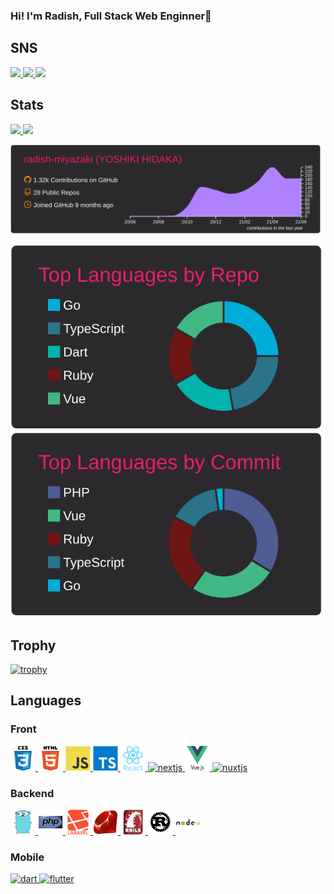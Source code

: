 ### Hi! I'm Radish, Full Stack Web Enginner👋

## SNS
<p align="left"> 
  <a href="https://github.com/radish-miyazaki/radish-miyazaki/">
    <img src="https://komarev.com/ghpvc/?username=radish-miyazaki"/>
  </a>
  <a href="http://twitter.com/ruby_engineer">
    <img height="20" src="https://img.shields.io/twitter/follow/ruby_engineer?label=Twitter&logo=twitter&style=flat" />
  </a>
  <a href="https://github.com/radish-miyazaki">
    <img height="20" src="https://img.shields.io/github/followers/radish-miyazaki?label=follow&logo=github&style=flat" />
  </a>
</p>

## Stats
<a href="https://github.com/anuraghazra/github-readme-stats">
  <img src="https://github-readme-stats.vercel.app/api?username=radish-miyazaki&layout=compact&count_private=true&theme=dracula" />
  <img src="https://github-readme-stats.vercel.app/api/top-langs/?username=radish-miyazaki&layout=compact&langs_count=8&theme=dracula" />
</a>


![](https://raw.githubusercontent.com/radish-miyazaki/radish-miyazaki/main/profile-summary-card-output/monokai/0-profile-details.svg)

![](https://raw.githubusercontent.com/radish-miyazaki/radish-miyazaki/main/profile-summary-card-output/monokai/1-repos-per-language.svg)
![](https://raw.githubusercontent.com/radish-miyazaki/radish-miyazaki/main/profile-summary-card-output/monokai/2-most-commit-language.svg)

## Trophy
[![trophy](https://github-profile-trophy.vercel.app/?username=radish-miyazaki&rank=SECRET,SSS,SS,S,AAA,AA,A,B,C&theme=dracula)](https://github.com/ryo-ma/github-profile-trophy)

## Languages

### Front
<p>
  <a href="https://www.w3schools.com/css/" target="_blank"> 
    <img src="https://raw.githubusercontent.com/devicons/devicon/master/icons/css3/css3-original-wordmark.svg" alt="css3" width="40" height="40"/>
  </a>
   <a href="https://www.w3.org/html/" target="_blank"> 
     <img src="https://raw.githubusercontent.com/devicons/devicon/master/icons/html5/html5-original-wordmark.svg" alt="html5" width="40" height="40"/>
  </a>
  <a href="https://developer.mozilla.org/en-US/docs/Web/JavaScript" target="_blank"> 
    <img src="https://raw.githubusercontent.com/devicons/devicon/master/icons/javascript/javascript-original.svg" alt="javascript" width="40" height="40"/>
  </a> 
  <a href="https://www.typescriptlang.org/" target="_blank">
    <img src="https://raw.githubusercontent.com/devicons/devicon/master/icons/typescript/typescript-original.svg" alt="typescript" width="40" height="40"/> 
  </a> 
   <a href="https://reactjs.org/" target="_blank"> 
     <img src="https://raw.githubusercontent.com/devicons/devicon/master/icons/react/react-original-wordmark.svg" alt="react" width="40" height="40"/>
  </a>
  <a href="https://nextjs.org/" target="_blank"> 
    <img src="https://cdn.worldvectorlogo.com/logos/nextjs-3.svg" alt="nextjs" width="40" height="40"/> 
  </a>
  <a href="https://vuejs.org/" target="_blank">
    <img src="https://raw.githubusercontent.com/devicons/devicon/master/icons/vuejs/vuejs-original-wordmark.svg" alt="vuejs" width="40" height="40"/> 
  </a> 
  <a href="https://nuxtjs.org/" target="_blank"> 
    <img src="https://www.vectorlogo.zone/logos/nuxtjs/nuxtjs-icon.svg" alt="nuxtjs" width="40" height="40"/> 
  </a> 
</p>  
  
### Backend
<p>
  <a href="https://golang.org" target="_blank"> 
     <img src="https://raw.githubusercontent.com/devicons/devicon/master/icons/go/go-original.svg" alt="go" width="40" height="40"/> 
  </a> 
  <a href="https://www.php.net" target="_blank"> 
    <img src="https://raw.githubusercontent.com/devicons/devicon/master/icons/php/php-original.svg" alt="php" width="40" height="40"/> 
  </a> 
  <a href="https://laravel.com/" target="_blank"> 
    <img src="https://raw.githubusercontent.com/devicons/devicon/master/icons/laravel/laravel-plain-wordmark.svg" alt="laravel" width="40" height="40"/>
  </a>
  <a href="https://www.ruby-lang.org/en/" target="_blank"> 
    <img src="https://raw.githubusercontent.com/devicons/devicon/master/icons/ruby/ruby-original.svg" alt="ruby" width="40" height="40"/> 
  </a>
  <a href="https://rubyonrails.org" target="_blank"> 
    <img src="https://raw.githubusercontent.com/devicons/devicon/master/icons/rails/rails-original-wordmark.svg" alt="rails" width="40" height="40"/> 
  </a>
  <a href="https://www.rust-lang.org" target="_blank"> 
    <img src="https://raw.githubusercontent.com/devicons/devicon/master/icons/rust/rust-plain.svg" alt="rust" width="40" height="40"/> 
  </a> 
   <a href="https://nodejs.org" target="_blank"> 
     <img src="https://raw.githubusercontent.com/devicons/devicon/master/icons/nodejs/nodejs-original-wordmark.svg" alt="nodejs" width="40" height="40"/> 
  </a> 
</p>  

### Mobile
<p>
  <a href="https://dart.dev" target="_blank"> 
    <img src="https://www.vectorlogo.zone/logos/dartlang/dartlang-icon.svg" alt="dart" width="40" height="40"/> 
  </a>
  <a href="https://flutter.dev" target="_blank"> 
    <img src="https://www.vectorlogo.zone/logos/flutterio/flutterio-icon.svg" alt="flutter" width="40" height="40"/>   </a>
</p>
